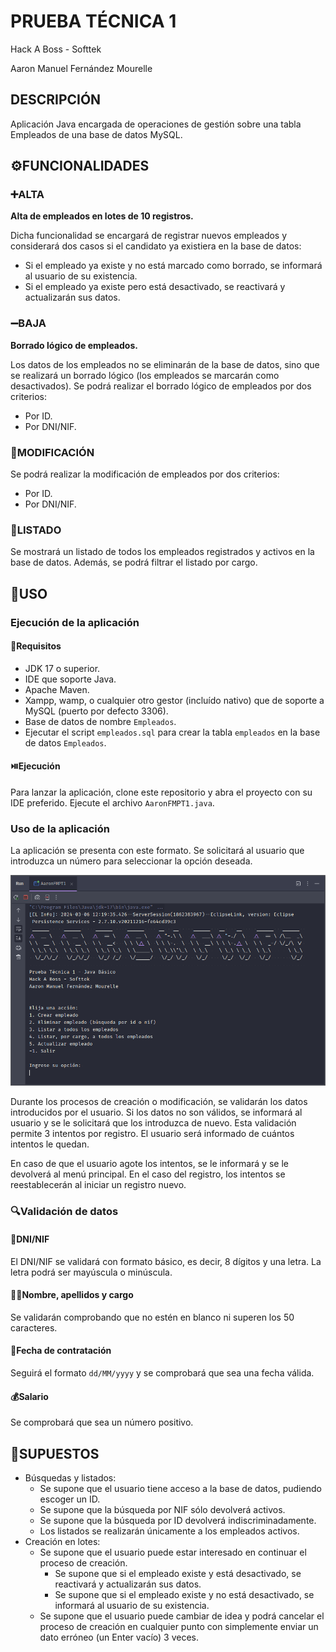 # PRUEBA TÉCNICA 1
Hack A Boss - Softtek

Aaron Manuel Fernández Mourelle

## DESCRIPCIÓN
Aplicación Java encargada de operaciones de gestión sobre una tabla Empleados de una base de datos MySQL.

## ⚙️FUNCIONALIDADES
### ➕ALTA
**Alta de empleados en lotes de 10 registros.**

Dicha funcionalidad se encargará de registrar nuevos empleados y considerará dos casos si el candidato ya existiera en la base de datos:
- Si el empleado ya existe y no está marcado como borrado, se informará al usuario de su existencia.
- Si el empleado ya existe pero está desactivado, se reactivará y actualizarán sus datos.

### ➖BAJA
**Borrado lógico de empleados.**

Los datos de los empleados no se eliminarán de la base de datos, sino que se realizará un borrado lógico (los empleados se marcarán como desactivados). Se podrá realizar el borrado lógico de empleados por dos criterios:
- Por ID.
- Por DNI/NIF.

### 🔀MODIFICACIÓN
Se podrá realizar la modificación de empleados por dos criterios:
- Por ID.
- Por DNI/NIF.

### 📑LISTADO
Se mostrará un listado de todos los empleados registrados y activos en la base de datos. Además, se podrá filtrar el listado por cargo.

## 📝USO
### Ejecución de la aplicación
#### 🔧Requisitos
- JDK 17 o superior.
- IDE que soporte Java.
- Apache Maven.
- Xampp, wamp, o cualquier otro gestor (incluído nativo) que de soporte a MySQL (puerto por defecto 3306).
- Base de datos de nombre `Empleados`.
- Ejecutar el script `empleados.sql` para crear la tabla `empleados` en la base de datos `Empleados`.

#### ⏯️Ejecución
Para lanzar la aplicación, clone este repositorio y abra el proyecto con su IDE preferido. Ejecute el archivo `AaronFMPT1.java`.

### Uso de la aplicación
La aplicación se presenta con este formato. Se solicitará al usuario que introduzca un número para seleccionar la opción deseada.

![menu](./res/1_menu.PNG)

Durante los procesos de creación o modificación, se validarán los datos introducidos por el usuario. Si los datos no son válidos, se informará al usuario y se le solicitará que los introduzca de nuevo. Esta validación permite 3 intentos por registro. El usuario será informado de cuántos intentos le quedan.

En caso de que el usuario agote los intentos, se le informará y se le devolverá al menú principal.
En el caso del registro, los intentos se reestablecerán al iniciar un registro nuevo.

### 🔍Validación de datos
#### 📇DNI/NIF
El DNI/NIF se validará con formato básico, es decir, 8 dígitos y una letra. La letra podrá ser mayúscula o minúscula.
#### 👨‍🦲Nombre, apellidos y cargo
Se validarán comprobando que no estén en blanco ni superen los 50 caracteres.
#### 📅Fecha de contratación
Seguirá el formato `dd/MM/yyyy` y se comprobará que sea una fecha válida.
#### 💰Salario
Se comprobará que sea un número positivo.

## 💭SUPUESTOS
- Búsquedas y listados:
    - Se supone que el usuario tiene acceso a la base de datos, pudiendo escoger un ID.
    - Se supone que la búsqueda por NIF sólo devolverá activos.
    - Se supone que la búsqueda por ID devolverá indiscriminadamente.
    - Los listados se realizarán únicamente a los empleados activos.
- Creación en lotes:
    - Se supone que el usuario puede estar interesado en continuar el proceso de creación.
        - Se supone que si el empleado existe y está desactivado, se reactivará y actualizarán sus datos.
        - Se supone que si el empleado existe y no está desactivado, se informará al usuario de su existencia.
    - Se supone que el usuario puede cambiar de idea y podrá cancelar el proceso de creación en cualquier punto con simplemente enviar un dato erróneo (un Enter vacío) 3 veces.
